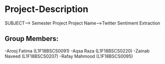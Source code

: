 # Project-Description

SUBJECT--> Semester Project
Project Name-->Twitter Sentiment Extraction 

## Group Members:

-Arooj Fatima (L1F18BSCS0091)
-Aqsa Raza (L1F18BSCS0220)
-Zainab Naveed (L1F18BSCS0207)
-Rafay Mahmood (L1F18BSCS0095)


